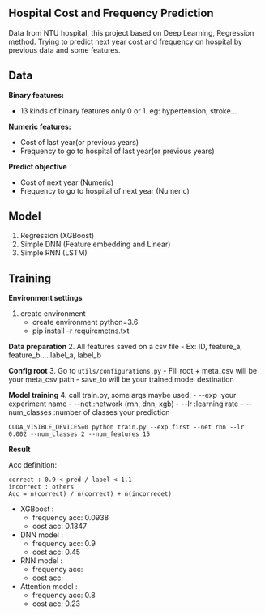 ## Hospital Cost and Frequency Prediction 

Data from NTU hospital, this project based on Deep Learning, Regression method. Trying to predict next year cost and 
frequency on hospital by previous data and some features.

## Data
**Binary features:**
- 13 kinds of binary features only 0 or 1. eg: hypertension, stroke...

**Numeric features:**
- Cost of last year(or previous years) 
- Frequency to go to hospital of last year(or previous years)

**Predict objective**
- Cost of next year (Numeric)
- Frequency to go to hospital of next year (Numeric)

## Model 
1. Regression (XGBoost)
2. Simple DNN (Feature embedding and Linear)
3. Simple RNN (LSTM)

## Training
**Environment settings**
1. create environment
    - create environment python=3.6
    - pip install -r requiremetns.txt

**Data preparation**
2. All features saved on a csv file 
    - Ex: ID, feature_a, feature_b.....label_a, label_b

**Config root**
3. Go to ```utils/configurations.py``` 
    - Fill root + meta_csv will be your meta_csv path
    - save_to will be your trained model destination

**Model training**
4. call train.py, some args maybe used:
    - --exp :your experiment name
    - --net :network (rnn, dnn, xgb)
    - --lr :learning rate
    - --num_classes :number of classes your prediction
   

```CUDA_VISIBLE_DEVICES=0 python train.py --exp first --net rnn --lr 0.002 --num_classes 2 --num_features 15```


**Result**

Acc definition: 

    correct : 0.9 < pred / label < 1.1
    incorrect : others
    Acc = n(correct) / n(correct) + n(incorrecet)

- XGBoost : 
  - frequency acc: 0.0938
  - cost acc: 0.1347
- DNN model : 
  - frequency acc: 0.9
  - cost acc: 0.45
- RNN model :
  - frequency acc: 
  - cost acc: 
- Attention model :
  - frequency acc: 0.8
  - cost acc: 0.23